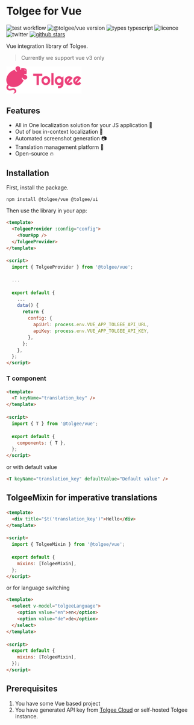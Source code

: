 # Tolgee for Vue

![test workflow](https://github.com/tolgee/tolgee-js/actions/workflows/test.yml/badge.svg)
![@tolgee/vue version](https://img.shields.io/npm/v/@tolgee/vue?label=%40tolgee%2Fvue)
![types typescript](https://img.shields.io/badge/Types-Typescript-blue)
![licence](https://img.shields.io/github/license/tolgee/tolgee-js)
![twitter](https://img.shields.io/twitter/follow/Tolgee_i18n?style=social)
[![github stars](https://img.shields.io/github/stars/tolgee/tolgee-js?style=social)](https://github.com/tolgee/tolgee-js)

Vue integration library of Tolgee.

> Currently we support vue v3 only

[<img src="https://raw.githubusercontent.com/tolgee/documentation/main/tolgee_logo_text.svg" alt="Tolgee" width="200" />](https://tolgee.io)

## Features

- All in One localization solution for your JS application 🙌
- Out of box in-context localization 🎉
- Automated screenshot generation 📷
- Translation management platform 🎈
- Open-source 🔥

## Installation

First, install the package.

    npm install @tolgee/vue @tolgee/ui

Then use the library in your app:

```html
<template>
  <TolgeeProvider :config="config">
    <YourApp />
  </TolgeeProvider>
</template>

<script>
  import { TolgeeProvider } from '@tolgee/vue';

  ...

  export default {
    ...
    data() {
      return {
        config: {
          apiUrl: process.env.VUE_APP_TOLGEE_API_URL,
          apiKey: process.env.VUE_APP_TOLGEE_API_KEY,
        },
      };
    },
  };
</script>
```

<!-- ## Usage -->

<!-- coding gif -->

<!-- To translate texts using Tolgee React integration, you can use `T` component or `useTranslate` hook. -->

### T component

```html
<template>
  <T keyName="translation_key" />
</template>

<script>
  import { T } from '@tolgee/vue';

  export default {
    components: { T },
  };
</script>
```

or with default value

```html
<T keyName="translation_key" defaultValue="Default value" />
```

## TolgeeMixin for imperative translations

```html
<template>
  <div title="$t('translation_key')">Hello</div>
</template>

<script>
  import { TolgeeMixin } from '@tolgee/vue';

  export default {
    mixins: [TolgeeMixin],
  };
</script>
```

or for language switching

```html
<template>
  <select v-model="tolgeeLanguage">
    <option value="en">en</option>
    <option value="de">de</option>
  </select>
</template>

<script>
  export default {
    mixins: [TolgeeMixin],
  });
</script>
```

## Prerequisites

1. You have some Vue based project
2. You have generated API key from [Tolgee Cloud](https://app.tolgee.io) or self-hosted Tolgee instance.

<!-- ## Quick integration guide -->

<!-- integration guide gif -->

<!-- Learn more at our [documentation website 📖](https://tolgee.io). -->
